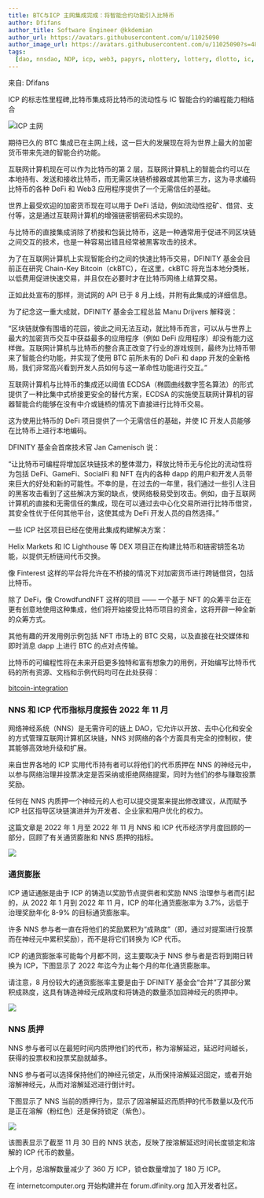 ```yaml
---
title: BTC与ICP 主网集成完成：将智能合约功能引入比特币
author: Dfifans
author_title: Software Engineer @kkdemian
author_url: https://avatars.githubusercontent.com/u/11025090
author_image_url: https://avatars.githubusercontent.com/u/11025090?s=48&v=4
tags:
  [dao, nnsdao, NDP, icp, web3, papyrs, nlottery, lottery, dlotto, ic, dfinity]
---
```


来自: Dfifans

ICP 的标志性里程碑,比特币集成将比特币的流动性与 IC 智能合约的编程能力相结合

![ICP 主网](https://miro.medium.com/max/1400/0*unIJ0JTajGN6tImU.webp)

期待已久的 BTC 集成已在主网上线，这一巨大的发展现在将为世界上最大的加密货币带来先进的智能合约功能。

互联网计算机现在可以作为比特币的第 2 层，互联网计算机上的智能合约可以在本地持有、发送和接收比特币，而无需区块链桥接器或其他第三方，这为寻求编码比特币的各种 DeFi 和 Web3 应用程序提供了一个无需信任的基础。

世界上最受欢迎的加密货币现在可以用于 DeFi 活动，例如流动性挖矿、借贷、支付等，这是通过互联网计算机的增强链密钥密码术实现的。

与比特币的直接集成消除了桥接和包装比特币，这是一种通常用于促进不同区块链之间交互的技术，也是一种容易出错且经常被黑客攻击的技术。

为了在互联网计算机上实现智能合约之间的快速比特币交易，DFINITY 基金会目前正在研究 Chain-Key Bitcoin（ckBTC），在这里，ckBTC 将充当本地分类帐，以低费用促进快速交易，并且仅在必要时才在比特币网络上结算交易。

正如此处宣布的那样，测试网的 API 已于 8 月上线，并附有此集成的详细信息。

为了纪念这一重大成就，DFINITY 基金会工程总监 Manu Drijvers 解释说：

“区块链就像有围墙的花园，彼此之间无法互动，就比特币而言，可以从与世界上最大的加密货币交互中获益最多的应用程序（例如 DeFi 应用程序）却没有能力这样做。互联网计算机与比特币的整合真正改变了行业的游戏规则，最终为比特币带来了智能合约功能，并实现了使用 BTC 前所未有的 DeFi 和 dapp 开发的全新格局，我们非常高兴看到开发人员如何与这一革命性功能进行交互。”

互联网计算机与比特币的集成还以阈值 ECDSA（椭圆曲线数字签名算法）的形式提供了一种比集中式桥接更安全的替代方案，ECDSA 的实施使互联网计算机的容器智能合约能够在没有中介或链桥的情况下直接进行比特币交易。

这为使用比特币的 DeFi 项目提供了一个无需信任的基础，并使 IC 开发人员能够在比特币上进行本地编码。

DFINITY 基金会首席技术官 Jan Camenisch 说：

“让比特币可编程将增加区块链技术的整体潜力，释放比特币无与伦比的流动性将为包括 DeFi、GameFi、SocialFi 和 NFT 在内的各种 dapp 的用户和开发人员带来巨大的好处和新的可能性。不幸的是，在过去的一年里，我们通过一些引人注目的黑客攻击看到了这些解决方案的缺点，使网络极易受到攻击。例如，由于互联网计算机的直接和无需信任的集成，现在可以通过去中心化交易所进行比特币借贷，其安全性优于任何其他平台，这使其成为 DeFi 开发人员的自然选择。”

一些 ICP 社区项目已经在使用此集成构建解决方案：

Helix Markets 和 IC Lighthouse 等 DEX 项目正在构建比特币和链密钥签名功能，以提供无桥链间代币交换。

像 Finterest 这样的平台将允许在不桥接的情况下对加密货币进行跨链借贷，包括比特币。

除了 DeFi，像 CrowdfundNFT 这样的项目 —— 一个基于 NFT 的众筹平台正在更有创意地使用这种集成，他们将开始接受比特币项目的资金，这将开辟一种全新的众筹方式。

其他有趣的开发用例示例包括 NFT 市场上的 BTC 交易，以及直接在社交媒体和即时消息 dapp 上进行 BTC 的点对点传输。

比特币的可编程性将在未来开启更多独特和富有想象力的用例，开始编写比特币代码的所有资源、文档和示例代码均可在此处获得：

[bitcoin-integration](https://internetcomputer.org/bitcoin-integration)

### NNS 和 ICP 代币指标月度报告 2022 年 11 月

网络神经系统（NNS）是无需许可的链上 DAO，它允许以开放、去中心化和安全的方式管理互联网计算机区块链，NNS 对网络的各个方面具有完全的控制权，使其能够高效地升级和扩展。

来自世界各地的 ICP 实用代币持有者可以将他们的代币质押在 NNS 的神经元中，以参与网络治理并投票决定是否采纳或拒绝网络提案，同时为他们的参与赚取投票奖励。

任何在 NNS 内质押一个神经元的人也可以提交提案来提出修改建议，从而赋予 ICP 社区指导区块链演进并为开发者、企业家和用户优化的权力。

这篇文章是 2022 年 1 月至 2022 年 11 月 NNS 和 ICP 代币经济学月度回顾的一部分，回顾了有关通货膨胀和 NNS 质押的指标。

![](https://mmbiz.qpic.cn/mmbiz_jpg/JUK5MT24wzOib2NaGr8e2LicqricFiab7rYuXiaI9iaIYnfl5yHGlrbRXL7gfYoWLIVCxKk0J053yrJll9AjR0ogx4qw/640?wx_fmt=jpeg&wxfrom=5&wx_lazy=1&wx_co=1)

### 通货膨胀

ICP 通证通胀是由于 ICP 的铸造以奖励节点提供者和奖励 NNS 治理参与者而引起的，从 2022 年 1 月到 2022 年 11 月，ICP 的年化通货膨胀率为 3.7%，远低于治理奖励年化 8-9% 的目标通货膨胀率。

许多 NNS 参与者一直在将他们的奖励累积为“成熟度”（即，通过对提案进行投票而在神经元中累积奖励），而不是将它们转换为 ICP 代币。

ICP 的通货膨胀率可能每个月都不同，这主要取决于 NNS 参与者是否将到期日转换为 ICP，下图显示了 2022 年迄今为止每个月的年化通货膨胀率。

请注意，8 月份较大的通货膨胀率主要是由于 DFINITY 基金会“合并”了其部分累积成熟度，这具有铸造神经元成熟度和将铸造的数量添加回神经元的质押中。

![](https://mmbiz.qpic.cn/mmbiz_png/JUK5MT24wzOib2NaGr8e2LicqricFiab7rYu7YRLUoicq62zk0m0CpO39knEbWwATwHXpdp0hmaFIBWyVYv99NPJYPA/640?wx_fmt=png&wxfrom=5&wx_lazy=1&wx_co=1)

### NNS 质押

NNS 参与者可以在最短时间内质押他们的代币，称为溶解延迟，延迟时间越长，获得的投票权和投票奖励就越多。

NNS 参与者可以选择保持他们的神经元锁定，从而保持溶解延迟固定，或者开始溶解神经元，从而对溶解延迟进行倒计时。

下图显示了 NNS 当前的质押行为，显示了因溶解延迟而质押的代币数量以及代币是正在溶解（粉红色）还是保持锁定（紫色）。

![](https://mmbiz.qpic.cn/mmbiz_png/JUK5MT24wzOib2NaGr8e2LicqricFiab7rYuqRxlk4VMb7Uot8RSJaj7trialpK5dgafhIvFosqJsCQEMAukzZwZXXQ/640?wx_fmt=png&wxfrom=5&wx_lazy=1&wx_co=1)

该图表显示了截至 11 月 30 日的 NNS 状态，反映了按溶解延迟时间长度锁定和溶解的 ICP 代币的数量。

上个月，总溶解数量减少了 360 万 ICP，锁仓数量增加了 180 万 ICP。

在 internetcomputer.org 开始构建并在 forum.dfinity.org 加入开发者社区。
